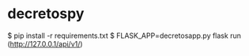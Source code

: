 # decretospy
$ pip install -r requirements.txt
$ FLASK_APP=decretosapp.py flask run
(http://127.0.0.1/api/v1/)
